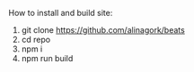 How to install and build site:

1. git clone https://github.com/alinagork/beats
2. cd repo
3. npm i
4. npm run build